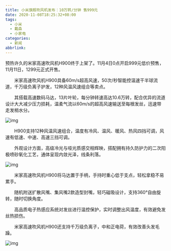 ```yaml
---
title: 小米旗舰吹风机发布：10万转/分钟 售999元
date: 2020-11-08T18:25:32+08:00
tags:
  - 小米
  - 戴森
  - 小家电
categories:
  - 新闻
abbrlink:
---
```


预热许久的米家高速吹风机H900终于上架了。11月4日0点开启999元低价预售，11月11日，1299元正式开售。

　　米家高速吹风机H900具备60m/s超高风速，50次/秒智能控温速干半球流道，千万级负离子护发，12种风温风速组合等卖点。

　　其搭载高速数码马达，13片叶轮，每分钟转速高达10.6万转，配合优异的流道设计大大减少压力损耗，温柔气流以60m/s的超高风速输送至每根发丝，迅速带走发梢水分。

![img](https://cdn.jsdelivr.net/gh/yakeing/Documentation@main/Hexo/images/7301-kcieywa1738705.png)

　　H900支持12种风温风速组合，温度有冷风、温风、暖风、热风四挡可调，风速有低速、中速、高速三挡可调。

　　外观设计方面，高级冷光与哑光质感交相辉映，搭配拥有持久防护力的二次阳极喷砂氧化工艺，通体呈现内敛光泽，线条利落。

![img](https://cdn.jsdelivr.net/gh/yakeing/Documentation@main/Hexo/images/6819-kcieywa1738706.png)

　　米家高速吹风机H900将马达置于手柄，手持时重心低于支点，轻松拿稳不易累手。

　　随机附送扩散风嘴、集风嘴2款造型封嘴，轻巧磁吸设计，支持360°自由旋转，随时切换角度。

　　高品质电子热感应系统对发丝进行温控保护，实时调整出风温度，有效避免发丝热损伤。

　　米家高速吹风机H900还支持千万级负离子，中和正电荷，有效改善头发毛躁。

![img](https://cdn.jsdelivr.net/gh/yakeing/Documentation@main/Hexo/images/9b2a-kcieywa1738752.png)